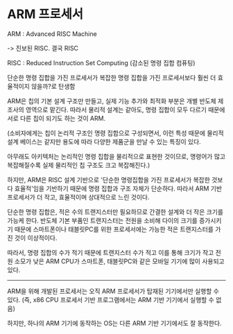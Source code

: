 # ARM 프로세서

ARM : Advanced RISC Machine

-> 진보된 RISC. 결국 RISC

RISC : Reduced Instruction Set Computing (감소된 명령 집합 컴퓨팅)

단순한 명령 집합을 가진 프로세서가 복잡한 명령 집합을 가진 프로세서보다 훨씬 더 효율적이지 않을까?로 탄생함

ARM은 칩의 기본 설계 구조만 만들고, 실제 기능 추가와 최적화 부분은 개별 반도체 제조사의 영역으로 맡긴다. 따라서 물리적 설계는 같아도, 명령 집합이 모두 다르기 때문에 서로 다른 칩이 되기도 하는 것이 ARM.

(소비자에게는 칩이 논리적 구조인 명령 집합으로 구성되면서, 이런 특성 때문에 물리적 설계 베이스는 같지만 용도에 따라 다양한 제품군을 만날 수 있는 특징이 있다.

아무래도 아키텍처는 논리적인 명령 집합을 물리적으로 표현한 것이므로, 명령어가 많고 복잡해질수록 실제 물리적인 칩 구조도 크고 복잡해진다.)

하지만, ARM은 RISC 설계 기반으로 '단순한 명령집합을 가진 프로세서가 복잡한 것보다 효율적'임을 기반하기 때문에 명령 집합과 구조 자체가 단순하다. 따라서 ARM 기반 프로세서가 더 작고, 효율적이며 상대적으로 느린 것이다.

단순한 명령 집합은, 적은 수의 트랜지스터만 필요하므로 간결한 설계와 더 작은 크기를 가능케 한다. 반도체 기본 부품인 트랜지스터는 전원을 소비해 다이의 크기를 증가시키기 때문에 스마트폰이나 태블릿PC를 위한 프로세서에는 가능한 적은 트랜지스터를 가진 것이 이상적이다.

따라서, 명령 집합의 수가 적기 때문에 트랜지스터 수가 적고 이를 통해 크기가 작고 전원 소모가 낮은 ARM CPU가 스마트폰, 태블릿PC와 같은 모바일 기기에 많이 사용되고 있다.

---
ARM을 위해 개발된 프로세서는 오직 ARM 프로세서가 탑재된 기기에서만 실행할 수 있다. (즉, x86 CPU 프로세서 기반 프로그램에서는 ARM 기반 기기에서 실행할 수 없음)

하지만, 하나의 ARM 기기에 동작하는 OS는 다른 ARM 기반 기기에서도 잘 동작한다.